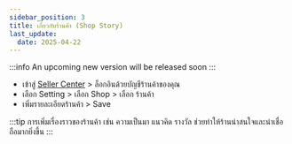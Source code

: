 ```yaml
---
sidebar_position: 3
title: เกี่ยวกับร้านค้า (Shop Story)
last_update:
  date: 2025-04-22
---
```



:::info
An upcoming new version will be released soon
:::

- เข้าสู่ [Seller Center](https://office.panich.co) > ล็อกอินด้วยบัญชีร้านค้าของคุณ 
- เลือก Setting > เลือก Shop > เลือก ร้านค้า
- เพิ่มรายละเอียดร้านค้า > Save


:::tip
การเพิ่มเรื่องราวของร้านค้า เช่น ความเป็นมา แนวคิด รางวัล ช่วยทำให้ร้านน่าสนใจและน่าเชื่อถือมากยิ่งขึ้น
:::